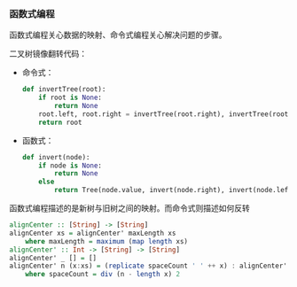 

### 函数式编程

函数式编程关心数据的映射、命令式编程关心解决问题的步骤。

二叉树镜像翻转代码：

* 命令式：

  ```python
  def invertTree(root):
      if root is None:
          return None
      root.left, root.right = invertTree(root.right), invertTree(root.left)
      return root
  ```

* 函数式：

  ```python
  def invert(node):
      if node is None:
          return None
      else
          return Tree(node.value, invert(node.right), invert(node.left))
  ```

函数式编程描述的是新树与旧树之间的映射。而命令式则描述如何反转



```haskell
alignCenter :: [String] -> [String]
alignCenter xs = alignCenter' maxLength xs
    where maxLength = maximum (map length xs)
alignCenter' :: Int -> [String] -> [String]
alignCenter' _ [] = []
alignCenter' n (x:xs) = (replicate spaceCount ' ' ++ x) : alignCenter' n xs
    where spaceCount = div (n - length x) 2
```

